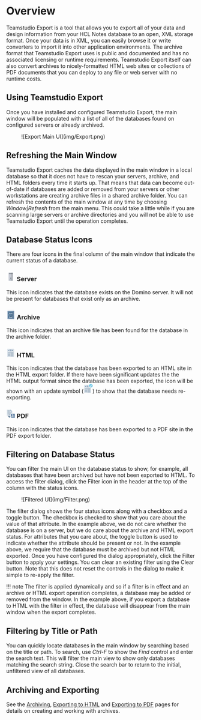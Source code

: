 # Overview

Teamstudio Export is a tool that allows you to export all of your data and design information from your HCL Notes database to an open, XML storage format. Once your data is in XML, you can easily browse it or write converters to import it into other application environments. The archive format that Teamstudio Export uses is public and documented and has no associated licensing or runtime requirements. Teamstudio Export itself can also convert archives to nicely-formatted HTML web sites or collections of PDF documents that you can deploy to any file or web server with no runtime costs.

## Using Teamstudio Export
Once you have installed and configured Teamstudio Export, the main window will be populated with a list of all of the databases found on configured servers or already archived.

<figure markdown="1">
![Export Main UI](img/Export.png)
</figure>

## Refreshing the Main Window
Teamstudio Export caches the data displayed in the main window in a local database so that it does not have to rescan your servers, archive, and HTML folders every time it starts up. That means that data can become out-of-date if databases are added or removed from your servers or other workstations are creating archive files in a shared archive folder. You can refresh the contents of the main window at any time by choosing *Window|Refresh* from the main menu. This could take a little while if you are scanning large servers or archive directories and you will not be able to use Teamstudio Export until the operation completes.

## Database Status Icons

There are four icons in the final column of the main window that indicate the current status of a database.

### ![Server](img/server@1x.png) Server
This icon indicates that the database exists on the Domino server. It will not be present for databases that exist only as an archive.

### ![Archive](img/archive@1x.png) Archive
This icon indicates that an archive file has been found for the database in the archive folder.

### ![HTML](img/page-html@1x.png) HTML
This icon indicates that the database has been exported to an HTML site in the HTML export folder. If there have been significant updates the the HTML output format since the database has been exported, the icon will be shown with an update symbol (![HTML Update](img/page-html-update@1x.png)) to show that the database needs re-exporting.

### ![PDF](img/export-pdf@1x.png) PDF
This icon indicates that the database has been exported to a PDF site in the PDF export folder.

## Filtering on Database Status
You can filter the main UI on the database status to show, for example, all databases that have been archived but have not been exported to HTML. To access the filter dialog, click the Filter icon in the header at the top of the column with the status icons.

<figure markdown="1">
  ![Filtered UI](img/Filter.png)
</figure>

The filter dialog shows the four status icons along with a checkbox and a toggle button. The checkbox is checked to show that you care about the value of that attribute. In the example above, we do not care whether the database is on a server, but we do care about the archive and HTML export status. For attributes that you care about, the toggle button is used to indicate whether the attribute should be present or not. In the example above, we require that the database must be archived but not HTML exported. Once you have configured the dialog appropriately, click the Filter button to apply your settings. You can clear an existing filter using the Clear button. Note that this does not reset the controls in the dialog to make it simple to re-apply the filter.

!!! note
    The filter is applied dynamically and so if a filter is in effect and an archive or HTML export
    operation completes, a database may be added or removed from the window. In the example above,
    if you export a database to HTML with the filter in effect, the database will disappear from
    the main window when the export completes.

## Filtering by Title or Path
You can quickly locate databases in the main window by searching based on the title or path. To search, use *Ctrl-F* to show the *Find* control and enter the search text. This will filter the main view to show only databases matching the search string. Close the search bar to return to the initial, unfiltered view of all databases.

## Archiving and Exporting
See the [Archiving](archiving.md), [Exporting to HTML](html.md) and [Exporting to PDF](pdf.md) pages for details on creating and working with archives.
